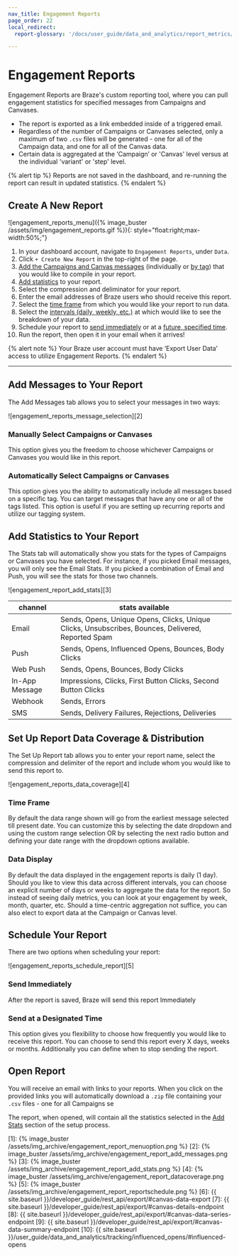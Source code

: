 ```yaml
---
nav_title: Engagement Reports
page_order: 22
local_redirect:
  report-glossary: '/docs/user_guide/data_and_analytics/report_metrics/'

---
```

# Engagement Reports

Engagement Reports are Braze's custom reporting tool, where you can pull engagement statistics for specified messages from Campaigns and Canvases.

- The report is exported as a link embedded inside of a triggered email.
- Regardless of the number of Campaigns or Canvases selected, only a maximum of two `.csv` files will be generated - one for all of the Campaign data, and one for all of the Canvas data.
- Certain data is aggregated at the ‘Campaign’ or 'Canvas' level versus at the individual 'variant' or 'step' level.

{% alert tip %}
Reports are not saved in the dashboard, and re-running the report can result in updated statistics.
{% endalert %}

## Create A New Report

![engagement_reports_menu]({% image_buster /assets/img/engagement_reports.gif %}){: style="float:right;max-width:50%;"}

1. In your dashboard account, navigate to `Engagement Reports`, under `Data`.
2. Click `+ Create New Report` in the top-right of the page.
3. [Add the Campaigns and Canvas messages](#manually-select-campaigns-or-canvases) (individually or [by tag](#automatically-select-campaigns-or-canvases)) that you would like to compile in your report.
4. [Add statistics](#add-statistics-to-your-report) to your report.
5. Select the compression and deliminator for your report.
6. Enter the email addresses of Braze users who should receive this report.
7. Select the [time frame](#time-frame) from which you would like your report to run data.
8. Select the [intervals (daily, weekly, etc.)](#data-display) at which would like to see the breakdown of your data.
9. Schedule your report to [send immediately](#send-immediately) or at a [future, specified time](#send-at-designated-time).
10. Run the report, then open it in your email when it arrives!

{% alert note %}
Your Braze user account must have ‘Export User Data’ access to utilize Engagement Reports.
{% endalert %}



---

## Add Messages to Your Report
The Add Messages tab allows you to select your messages in two ways:

![engagement_reports_message_selection][2]

### Manually Select Campaigns or Canvases
This option gives you the freedom to choose whichever Campaigns or Canvases you would like in this report.

### Automatically Select Campaigns or Canvases
This option gives you the ability to automatically include all messages based on a specific tag. You can target messages that have any one or all of the tags listed.  This option is useful if you are setting up recurring reports and utilize our tagging system.


## Add Statistics to Your Report
The Stats tab will automatically show you stats for the types of Campaigns or Canvases you have selected.  For instance, if you picked Email messages, you will only see the Email Stats.  If you picked a combination of Email and Push, you will see the stats for those two channels.

![engagement_report_add_stats][3]

| channel| stats available|
| ------| --------------|
| Email | Sends, Opens, Unique Opens, Clicks, Unique Clicks, Unsubscribes, Bounces, Delivered, Reported Spam |
| Push  | Sends, Opens, Influenced Opens, Bounces, Body Clicks |
| Web Push | Sends, Opens, Bounces, Body Clicks |
| In-App Message | Impressions, Clicks, First Button Clicks, Second Button Clicks |
| Webhook  |  Sends, Errors |
| SMS | Sends, Delivery Failures, Rejections, Deliveries |



## Set Up Report Data Coverage & Distribution
The Set Up Report tab allows you to enter your report name, select the compression and delimiter of the report and include whom you would like to send this report to.  

![engagement_reports_data_coverage][4]

### Time Frame
By default the data range shown will go from the earliest message selected till present date.  You can customize this by selecting the date dropdown and using the custom range selection OR by selecting the next radio button and defining your date range with the dropdown options available.

### Data Display
By default the data displayed in the engagement reports is daily (1 day). Should you like to view this data across different intervals, you can choose an explicit number of days or weeks to aggregate the data for the report. So instead of seeing daily metrics, you can look at your engagement by week, month, quarter, etc. Should a time-centric aggregation not suffice, you can also elect to export data at the Campaign or Canvas level.


## Schedule Your Report

There are two options when scheduling your report:

![engagement_reports_schedule_report][5]

### Send Immediately
After the report is saved, Braze will send this report Immediately

### Send at a Designated Time
This option gives you flexibility to choose how frequently you would like to receive this report.  You can choose to send this report every X days, weeks or months.  Additionally you can define when to stop sending the report.

## Open Report  

You will receive an email with links to your reports. When you click on the provided links you will automatically download a `.zip` file containing your `.csv` files - one for all Campaigns se

The report, when opened, will contain all the statistics selected in the [Add Stats](#add-statistics-to-your-reports) section of the setup process.



[1]: {% image_buster /assets/img_archive/engagement_report_menuoption.png %}
[2]: {% image_buster /assets/img_archive/engagement_report_add_messages.png %}
[3]: {% image_buster /assets/img_archive/engagement_report_add_stats.png %}
[4]: {% image_buster /assets/img_archive/engagement_report_datacoverage.png %}
[5]: {% image_buster /assets/img_archive/engagement_report_reportschedule.png %}
[6]: {{ site.baseurl }}/developer_guide/rest_api/export/#canvas-data-export
[7]: {{ site.baseurl }}/developer_guide/rest_api/export/#canvas-details-endpoint
[8]: {{ site.baseurl }}/developer_guide/rest_api/export/#canvas-data-series-endpoint
[9]: {{ site.baseurl }}/developer_guide/rest_api/export/#canvas-data-summary-endpoint
[10]: {{ site.baseurl }}/user_guide/data_and_analytics/tracking/influenced_opens/#influenced-opens
